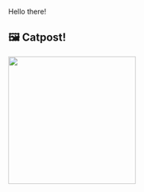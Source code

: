 Hello there!



## 🖼️ Catpost!

<sub>
    <img src="https://cdn2.thecatapi.com/images/b5g.jpg" height="256">
</sub>

